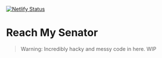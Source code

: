 [![Netlify Status](https://api.netlify.com/api/v1/badges/bf3048b2-a505-4dfd-ac96-935c5d13a755/deploy-status)](https://app.netlify.com/sites/reach-my-senator/deploys)

# Reach My Senator

> Warning: Incredibly hacky and messy code in here. WIP
